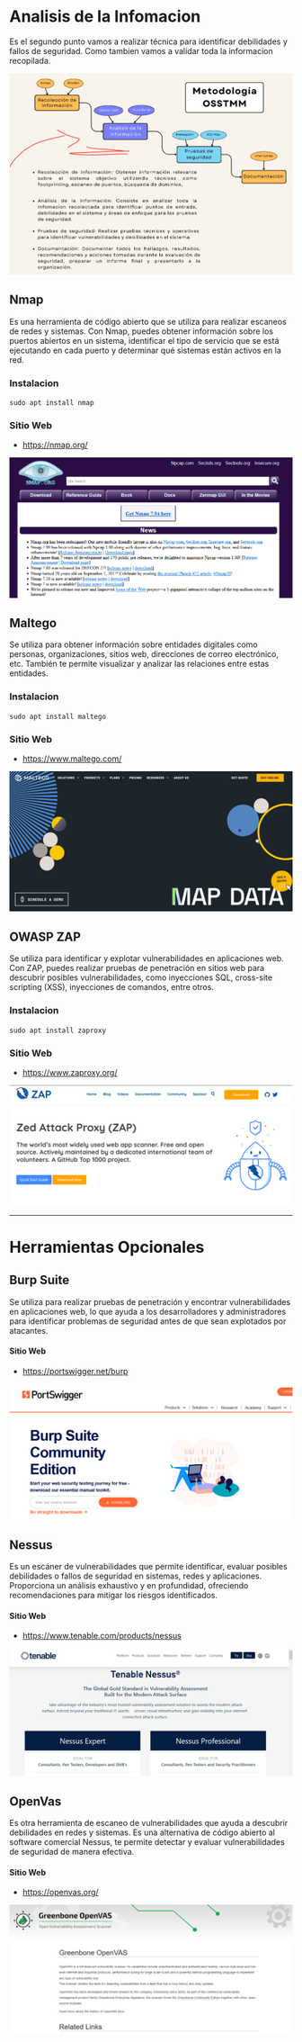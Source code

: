 # Analisis de la Infomacion 

Es el segundo punto vamos a realizar técnica para identificar debilidades y fallos de seguridad. Como tambien vamos a validar toda la informacion recopilada.  

![Descripción de la imagen](img/metodologia.png)


## Nmap

Es una herramienta de código abierto que se utiliza para realizar escaneos de redes y sistemas. Con Nmap, puedes obtener información sobre los puertos abiertos en un sistema, identificar el tipo de servicio que se está ejecutando en cada puerto y determinar qué sistemas están activos en la red.


### Instalacion
```ssh
sudo apt install nmap
```

### Sitio Web

- https://nmap.org/

![Descripción de la imagen](img/nmap.PNG)

## Maltego

Se utiliza para obtener información sobre entidades digitales como personas, organizaciones, sitios web, direcciones de correo electrónico, etc. También te permite visualizar y analizar las relaciones entre estas entidades.

### Instalacion
```ssh
sudo apt install maltego
```

### Sitio Web

- https://www.maltego.com/

![Descripción de la imagen](img/maltego.PNG)



## OWASP ZAP

Se utiliza para identificar y explotar vulnerabilidades en aplicaciones web. Con ZAP, puedes realizar pruebas de penetración en sitios web para descubrir posibles vulnerabilidades, como inyecciones SQL, cross-site scripting (XSS), inyecciones de comandos, entre otros. 

### Instalacion
```ssh
sudo apt install zaproxy
```

### Sitio Web

- https://www.zaproxy.org/

![Descripción de la imagen](img/zap.PNG)

-------------------------
# Herramientas Opcionales

## Burp Suite

Se utiliza para realizar pruebas de penetración y encontrar vulnerabilidades en aplicaciones web, lo que ayuda a los desarrolladores y administradores para identificar problemas de seguridad antes de que sean explotados por atacantes.

#### Sitio Web

- https://portswigger.net/burp

![Descripción de la imagen](img/burp.png)

## Nessus

Es un escáner de vulnerabilidades que permite identificar, evaluar posibles debilidades o fallos de seguridad en sistemas, redes y aplicaciones. Proporciona un análisis exhaustivo y en profundidad, ofreciendo recomendaciones para mitigar los riesgos identificados.

#### Sitio Web

- https://www.tenable.com/products/nessus

![Descripción de la imagen](img/nessus.png)


## OpenVas

Es otra herramienta de escaneo de vulnerabilidades que ayuda a descubrir debilidades en redes y sistemas. Es una alternativa de código abierto al software comercial Nessus, te permite detectar y evaluar vulnerabilidades de seguridad de manera efectiva.

#### Sitio Web

- https://openvas.org/

![Descripción de la imagen](img/open.png)
